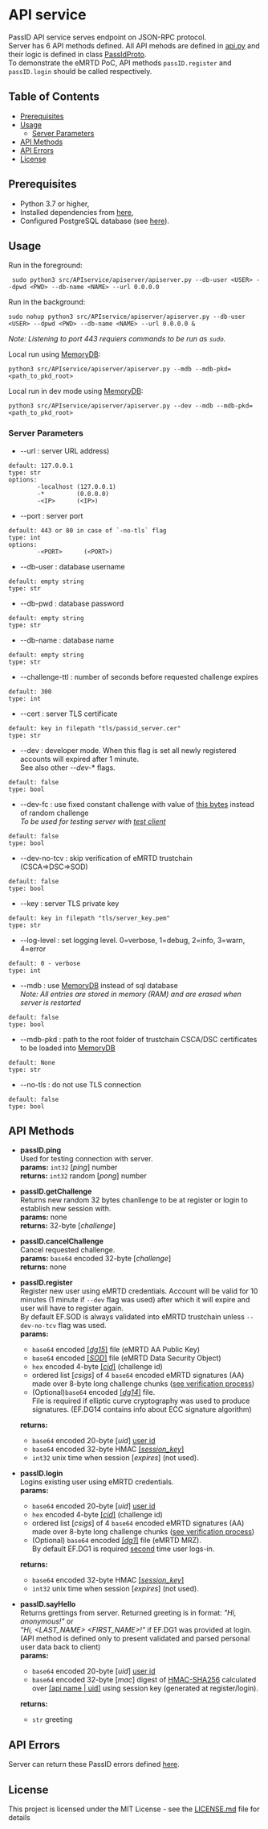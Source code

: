 # API service
PassID API service serves endpoint on JSON-RPC protocol.  
Server has 6 API methods defined.
All API mehods are defined in [api.py](https://github.com/ZeroPass/PassID-Server/blob/18e134e9316bf3888ae5e51ce4cf46468e832f44/src/APIservice/api.py#L56-L172) and their logic is defined in class [PassIdProto](https://github.com/ZeroPass/PassID-Server/blob/66b2ea724ec9a515d07298eed828c6849ec1cbbc/src/APIservice/proto/proto.py#L65-L438).  
 To demonstrate the eMRTD PoC, API methods `passID.register` and `passID.login` should be called respectively.

## Table of Contents  
- [Prerequisites](#prerequisites)
- [Usage](#usage)
  + [Server Parameters](#server-parameters)
- [API Methods](#api-methods)
- [API Errors](#api-errors)
- [License](#license)

## Prerequisites
* Python 3.7 or higher,
* Installed dependencies from [here](../../../../../PassID-Server#prerequisites),
* Configured PostgreSQL database (see [here](../../../../../PassID-Server#configure-postgresql-database)).

## Usage
Run in the foreground:
```
 sudo python3 src/APIservice/apiserver/apiserver.py --db-user <USER> --dpwd <PWD> --db-name <NAME> --url 0.0.0.0
```

Run in the background:
```
sudo nohup python3 src/APIservice/apiserver/apiserver.py --db-user <USER> --dpwd <PWD> --db-name <NAME> --url 0.0.0.0 &  
```
*Note: Listening to port 443 requiers commands to be run as `sudo`.*


Local run using [MemoryDB](https://github.com/ZeroPass/PassID-Server/blob/c8e5095c6fde84a79ae0550c44e07dc68dfeac85/src/APIservice/proto/db.py#L256-L358):
```
python3 src/APIservice/apiserver/apiserver.py --mdb --mdb-pkd=<path_to_pkd_root>
```

Local run in dev mode using [MemoryDB](https://github.com/ZeroPass/PassID-Server/blob/c8e5095c6fde84a79ae0550c44e07dc68dfeac85/src/APIservice/proto/db.py#L256-L358):
```
python3 src/APIservice/apiserver/apiserver.py --dev --mdb --mdb-pkd=<path_to_pkd_root>
```

### Server Parameters

* --url : server URL address)
```
default: 127.0.0.1
type: str
options:
        -localhost (127.0.0.1)
        -*         (0.0.0.0)
        -<IP>      (<IP>)
```

* --port : server port
```
default: 443 or 80 in case of `-no-tls` flag
type: int
options: 
        -<PORT>      (<PORT>)
```

* --db-user : database username
```
default: empty string
type: str
```

* --db-pwd : database password
```
default: empty string
type: str
```

* --db-name : database name
```
default: empty string
type: str
```



* --challenge-ttl : number of seconds before requested challenge expires
```
default: 300
type: int
```

* --cert : server TLS certificate
```
default: key in filepath "tls/passid_server.cer"
type: str
```

* --dev : developer mode. When this flag is set all newly registered accounts will expired after 1 minute.  
See also other *--dev-** flags.
```
default: false
type: bool
```

* --dev-fc : use fixed constant challenge with value of [this bytes](https://github.com/ZeroPass/PassID-Server/blob/master/src/APIservice/apiserver/apiserver.py#L26) instead of random challenge  
*To be used for testing server with [test client](https://github.com/ZeroPass/PassID-Server/blob/master/src/APIservice/unittest/test_client.py)*
```
default: false
type: bool
```

* --dev-no-tcv : skip verification of eMRTD trustchain (CSCA=>DSC=>SOD)
```
default: false
type: bool
```

* --key : server TLS private key
```
default: key in filepath "tls/server_key.pem"
type: str
```

* --log-level : set logging level. 0=verbose, 1=debug, 2=info, 3=warn, 4=error
```
default: 0 - verbose
type: int
```

* --mdb : use [MemoryDB](https://github.com/ZeroPass/PassID-Server/blob/c8e5095c6fde84a79ae0550c44e07dc68dfeac85/src/APIservice/proto/db.py#L256-L358) instead of sql database  
*Note: All entries are stored in memory (RAM) and are erased when server is restarted*
```
default: false
type: bool
```

* --mdb-pkd : path to the root folder of trustchain CSCA/DSC certificates to be loaded into [MemoryDB](https://github.com/ZeroPass/PassID-Server/blob/c8e5095c6fde84a79ae0550c44e07dc68dfeac85/src/APIservice/proto/db.py#L256-L358)
```
default: None
type: str
```

* --no-tls : do not use TLS connection
```
default: false
type: bool
```
## API Methods
* **passID.ping**  
  Used for testing connection with server.  
  **params:** `int32` [*ping*] number  
  **returns:** `int32` random [*pong*] number  
  
* **passID.getChallenge**  
  Returns new random 32 bytes chanllenge to be at register or login to establish new session with.  
  **params:** none  
  **returns:** 32-byte [*challenge*]  
  
* **passID.cancelChallenge**  
  Cancel requested challenge.  
  **params:** `base64` encoded 32-byte [*challenge*]  
  **returns:** none  
  
* **passID.register**  
  Register new user using eMRTD credentials. Account will be valid for 10 minutes (1 minute if `--dev` flag was used) after which it will expire and user will have to register again.  
  By default EF.SOD is always validated into eMRTD trustchain unless `--dev-no-tcv` flag was used.  
  **params:**
    * `base64` encoded [[*dg15*]](https://github.com/ZeroPass/PassID-Server/blob/a87cb5cc55c160a9ca80583ecb6099d7a6e57660/src/pymrtd/ef/dg.py#L189-L203) file (eMRTD AA Public Key)
    * `base64` encoded [[*SOD*]](https://github.com/ZeroPass/PassID-Server/blob/a87cb5cc55c160a9ca80583ecb6099d7a6e57660/src/pymrtd/ef/sod.py#L135-L195) file (eMRTD Data Security Object)
    * `hex` encoded 4-byte [[*cid*]](https://github.com/ZeroPass/PassID-Server/blob/master/src/APIservice/proto/challenge.py#L12-L37) (challenge id)
    * ordered list [*csigs*] of 4 `base64` encoded eMRTD signatures (AA) made over 8-byte long challenge chunks ([see verification process](https://github.com/ZeroPass/PassID-Server/blob/5800f368b03de6bf8d2ee9d26ba974ff3284b215/src/APIservice/proto/proto.py#L244-L249))
    * (Optional)`base64` encoded [[*dg14*]](https://github.com/ZeroPass/PassID-Server/blob/a87cb5cc55c160a9ca80583ecb6099d7a6e57660/src/pymrtd/ef/dg.py#L161-L185) file.  
    File is required if elliptic curve cryptography was used to produce signatures. (EF.DG14 contains info about ECC signature algorithm)

  **returns:**
    * `base64` encoded 20-byte [*uid*] [user id](https://github.com/ZeroPass/PassID-Server/blob/a87cb5cc55c160a9ca80583ecb6099d7a6e57660/src/APIservice/proto/user.py#L10-L39)
    * `base64` encoded 32-byte HMAC [[*session_key*]](https://github.com/ZeroPass/PassID-Server/blob/23af931ab1ef8fdc0c2d948c1fd4a14a71d7beba/src/APIservice/proto/session.py#L12-L43)
    * `int32` unix time when session [*expires*] (not used).
    
 * **passID.login**  
  Logins existing user using eMRTD credentials.  
  **params:**
    * `base64` encoded 20-byte [*uid*] [user id](https://github.com/ZeroPass/PassID-Server/blob/a87cb5cc55c160a9ca80583ecb6099d7a6e57660/src/APIservice/proto/user.py#L10-L39)
    * `hex` encoded 4-byte [[*cid*]](https://github.com/ZeroPass/PassID-Server/blob/master/src/APIservice/proto/challenge.py#L12-L37) (challenge id)
    * ordered list [*csigs*] of 4 `base64` encoded eMRTD signatures (AA) made over 8-byte long challenge chunks ([see verification process](https://github.com/ZeroPass/PassID-Server/blob/5800f368b03de6bf8d2ee9d26ba974ff3284b215/src/APIservice/proto/proto.py#L244-L249))
    * (Optional) `base64` encoded [[*dg1*]](https://github.com/ZeroPass/PassID-Server/blob/a87cb5cc55c160a9ca80583ecb6099d7a6e57660/src/pymrtd/ef/dg.py#L148-L158) file (eMRTD MRZ).  
    By default EF.DG1 is required [second](https://github.com/ZeroPass/PassID-Server/blob/66b2ea724ec9a515d07298eed828c6849ec1cbbc/src/APIservice/proto/proto.py#L155-L159) time user logs-in.
    
   **returns:**
    * `base64` encoded 32-byte HMAC [[*session_key*]](https://github.com/ZeroPass/PassID-Server/blob/23af931ab1ef8fdc0c2d948c1fd4a14a71d7beba/src/APIservice/proto/session.py#L12-L43)
    * `int32` unix time when session [*expires*] (not used).
    
* **passID.sayHello**  
  Returns grettings from server. Returned greeting is in format: *"Hi, anonymous!"* or  
  *"Hi, <LAST_NAME> <FIRST_NAME>!"* if EF.DG1 was provided at login.  
  (API method is defined only to present validated and parsed personal user data back to client)  
  **params:**
    * `base64` encoded 20-byte [*uid*] [user id](https://github.com/ZeroPass/PassID-Server/blob/a87cb5cc55c160a9ca80583ecb6099d7a6e57660/src/APIservice/proto/user.py#L10-L39)
    *  `base64` encoded 32-byte [*mac*] digest of [HMAC-SHA256](https://github.com/ZeroPass/PassID-Server/blob/66b2ea724ec9a515d07298eed828c6849ec1cbbc/src/APIservice/proto/session.py#L63-L69) calculated over [[api name | uid]](https://github.com/ZeroPass/PassID-Server/blob/master/src/APIservice/proto/proto.py#L206) using session key (generated at register/login).
    
   **returns:**
    * `str` greeting
    
## API Errors
Server can return these PassID errors defined [here](https://github.com/ZeroPass/PassID-Server/blob/master/src/APIservice/proto/proto.py#L21-L62).
 
## License

This project is licensed under the MIT License - see the [LICENSE.md](LICENSE.md) file for details

